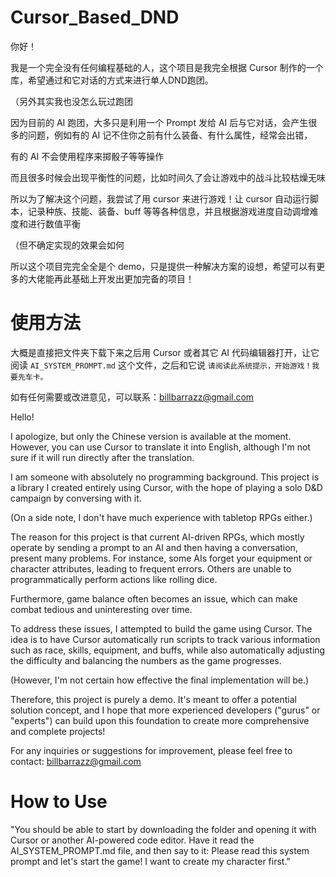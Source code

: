 # Cursor_Based_DND
你好！

我是一个完全没有任何编程基础的人，这个项目是我完全根据 Cursor 制作的一个库，希望通过和它对话的方式来进行单人DND跑团。

（另外其实我也没怎么玩过跑团

因为目前的 AI 跑团，大多只是利用一个 Prompt 发给 AI 后与它对话，会产生很多的问题，例如有的 AI 记不住你之前有什么装备、有什么属性，经常会出错，

有的 AI 不会使用程序来掷骰子等等操作

而且很多时候会出现平衡性的问题，比如时间久了会让游戏中的战斗比较枯燥无味

所以为了解决这个问题，我尝试了用 cursor 来进行游戏！让 cursor 自动运行脚本，记录种族、技能、装备、buff 等等各种信息，并且根据游戏进度自动调增难度和进行数值平衡

（但不确定实现的效果会如何

所以这个项目完完全全是个 demo，只是提供一种解决方案的设想，希望可以有更多的大佬能再此基础上开发出更加完备的项目！

# 使用方法
大概是直接把文件夹下载下来之后用 Cursor 或者其它 AI 代码编辑器打开，让它阅读 `AI_SYSTEM_PROMPT.md` 这个文件，之后和它说 `请阅读此系统提示，开始游戏！我要先车卡。`

如有任何需要或改进意见，可以联系：billbarrazz@gmail.com

Hello!

I apologize, but only the Chinese version is available at the moment. However, you can use Cursor to translate it into English, although I'm not sure if it will run directly after the translation.

I am someone with absolutely no programming background. This project is a library I created entirely using Cursor, with the hope of playing a solo D&D campaign by conversing with it.

(On a side note, I don't have much experience with tabletop RPGs either.)

The reason for this project is that current AI-driven RPGs, which mostly operate by sending a prompt to an AI and then having a conversation, present many problems. For instance, some AIs forget your equipment or character attributes, leading to frequent errors. Others are unable to programmatically perform actions like rolling dice.

Furthermore, game balance often becomes an issue, which can make combat tedious and uninteresting over time.

To address these issues, I attempted to build the game using Cursor. The idea is to have Cursor automatically run scripts to track various information such as race, skills, equipment, and buffs, while also automatically adjusting the difficulty and balancing the numbers as the game progresses.

(However, I'm not certain how effective the final implementation will be.)

Therefore, this project is purely a demo. It's meant to offer a potential solution concept, and I hope that more experienced developers ("gurus" or "experts") can build upon this foundation to create more comprehensive and complete projects!

For any inquiries or suggestions for improvement, please feel free to contact: billbarrazz@gmail.com

# How to Use
"You should be able to start by downloading the folder and opening it with Cursor or another AI-powered code editor. Have it read the AI_SYSTEM_PROMPT.md file, and then say to it: Please read this system prompt and let's start the game! I want to create my character first."
